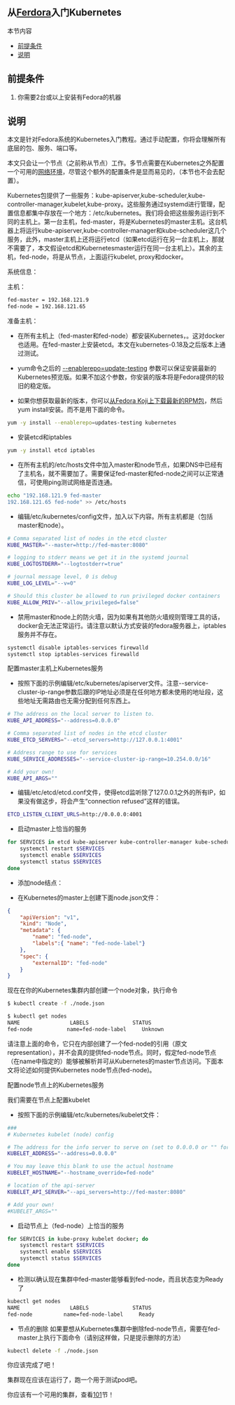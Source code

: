 从[Ferdora][1]入门Kubernetes
--------------------------
本节内容

- [前提条件](#前提条件)
- [说明](#说明)

## 前提条件

 1. 你需要2台或以上安装有Fedora的机器
 
## 说明
本文是针对Fedora系统的Kubernetes入门教程。通过手动配置，你将会理解所有底层的包、服务、端口等。

本文只会让一个节点（之前称从节点）工作。多节点需要在Kubernetes之外配置一个可用的[网络环境][2]，尽管这个额外的配置条件是显而易见的，（本节也不会去配置）。

Kubernetes包提供了一些服务：kube-apiserver,kube-scheduler,kube-controller-manager,kubelet,kube-proxy。这些服务通过systemd进行管理，配置信息都集中存放在一个地方：/etc/kubernetes。我们将会把这些服务运行到不同的主机上。第一台主机，fed-master，将是Kubernetes的master主机。这台机器上将运行kube-apiserver,kube-controller-manager和kube-scheduler这几个服务，此外，master主机上还将运行etcd（如果etcd运行在另一台主机上，那就不需要了，本文假设etcd和Kubernetesmaster运行在同一台主机上）。其余的主机，fed-node，将是从节点，上面运行kubelet, proxy和docker。

系统信息：

主机：

```sh
fed-master = 192.168.121.9
fed-node = 192.168.121.65
```

准备主机：

- 在所有主机上（fed-master和fed-node）都安装Kubernetes，。这对docker也适用。在fed-master上安装etcd。本文在kubernetes-0.18及之后版本上通过测试。

- yum命令之后的 [--enablerepo=update-testing][3] 参数可以保证安装最新的Kubernetes预览版。如果不加这个参数，你安装的版本将是Fedora提供的较旧的稳定版。
- 如果你想获取最新的版本，你可以[从Fedora Koji上下载最新的RPM包][4]，然后yum install安装。而不是用下面的命令。

```sh
yum -y install --enablerepo=updates-testing kubernetes
```

- 安装etcd和iptables

```sh
yum -y install etcd iptables
```

- 在所有主机的/etc/hosts文件中加入master和node节点，如果DNS中已经有了主机名，就不需要加了。需要保证fed-master和fed-node之间可以正常通信，可使用ping测试网络是否连通。

```sh
echo "192.168.121.9 fed-master
192.168.121.65 fed-node" >> /etc/hosts
```

- 编辑/etc/kubernetes/config文件，加入以下内容。所有主机都是（包括master和node）。

```sh
# Comma separated list of nodes in the etcd cluster
KUBE_MASTER="--master=http://fed-master:8080"

# logging to stderr means we get it in the systemd journal
KUBE_LOGTOSTDERR="--logtostderr=true"

# journal message level, 0 is debug
KUBE_LOG_LEVEL="--v=0"

# Should this cluster be allowed to run privileged docker containers
KUBE_ALLOW_PRIV="--allow_privileged=false"
```

- 禁用master和node上的防火墙，因为如果有其他防火墙规则管理工具的话，docker会无法正常运行。请注意以默认方式安装的fedora服务器上，iptables服务并不存在。

```sh
systemctl disable iptables-services firewalld
systemctl stop iptables-services firewalld
```

配置master主机上Kubernetes服务

- 按照下面的示例编辑/etc/kubernetes/apiserver文件。注意--service-cluster-ip-range参数后跟的IP地址必须是在任何地方都未使用的地址段，这些地址无需路由也无需分配到任何东西上。

```sh
# The address on the local server to listen to.
KUBE_API_ADDRESS="--address=0.0.0.0"

# Comma separated list of nodes in the etcd cluster
KUBE_ETCD_SERVERS="--etcd_servers=http://127.0.0.1:4001"

# Address range to use for services
KUBE_SERVICE_ADDRESSES="--service-cluster-ip-range=10.254.0.0/16"

# Add your own!
KUBE_API_ARGS=""
```

- 编辑/etc/etcd/etcd.conf文件，使得etcd监听除了127.0.0.1之外的所有IP，如果没有做这步，将会产生“connection refused”这样的错误。

```sh
ETCD_LISTEN_CLIENT_URLS=http://0.0.0.0:4001
```

- 启动master上恰当的服务

```sh
for SERVICES in etcd kube-apiserver kube-controller-manager kube-scheduler;do
    systemctl restart $SERVICES
    systemctl enable $SERVICES
    systemctl status $SERVICES
done
```

- 添加node结点：


- 在Kubernetes的master上创建下面node.json文件：

```json
{
    "apiVersion": "v1",
    "kind": "Node",
    "metadata": {
        "name": "fed-node",
        "labels":{ "name": "fed-node-label"}
    },
    "spec": {
        "externalID": "fed-node"
    }
}
```

现在在你的Kubernetes集群内部创建一个node对象，执行命令

```sh
$ kubectl create -f ./node.json

$ kubectl get nodes
NAME                LABELS              STATUS
fed-node           name=fed-node-label     Unknown
```

请注意上面的命令，它只在内部创建了一个fed-node的引用（原文representation），并不会真的提供fed-node节点。同时，假定fed-node节点（在name中指定的）能够被解析并可从Kubernetes的master节点访问。下面本文将论述如何提供Kubernetes node节点(fed-node)。

配置node节点上的Kubernetes服务

我们需要在节点上配置kubelet

- 按照下面的示例编辑/etc/kubernetes/kubelet文件：

```sh
###
# Kubernetes kubelet (node) config

# The address for the info server to serve on (set to 0.0.0.0 or "" for all interfaces)
KUBELET_ADDRESS="--address=0.0.0.0"

# You may leave this blank to use the actual hostname
KUBELET_HOSTNAME="--hostname_override=fed-node"

# location of the api-server
KUBELET_API_SERVER="--api_servers=http://fed-master:8080"

# Add your own!
#KUBELET_ARGS=""
```

- 启动节点上（fed-node）上恰当的服务

```sh
for SERVICES in kube-proxy kubelet docker; do 
    systemctl restart $SERVICES
    systemctl enable $SERVICES
    systemctl status $SERVICES 
done
```

- 检测以确认现在集群中fed-master能够看到fed-node，而且状态变为Ready了

```sh
kubectl get nodes
NAME                LABELS              STATUS
fed-node          name=fed-node-label     Ready
```

- 节点的删除
如果要想从Kubernetes集群中删除fed-node节点，需要在fed-master上执行下面命令（请别这样做，只是提示删除的方法）

```sh
kubectl delete -f ./node.json
```

你应该完成了吧！

集群现在应该在运行了，跑一个用于测试pod吧。

你应该有一个可用的集群，查看[101][5]节！


  [1]: http://fedoraproject.org/
  [2]: http://kubernetes.io/v1.0/docs/admin/networking.html
  [3]: https://fedoraproject.org/wiki/QA:Updates_Testing
  [4]: http://koji.fedoraproject.org/koji/packageinfo?packageID=19202
  [5]: http://kubernetes.io/v1.0/docs/user-guide/walkthrough/README.html